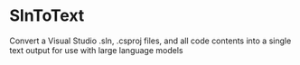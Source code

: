 # SlnToText
Convert a Visual Studio .sln, .csproj files, and all code contents into a single text output for use with large language models
